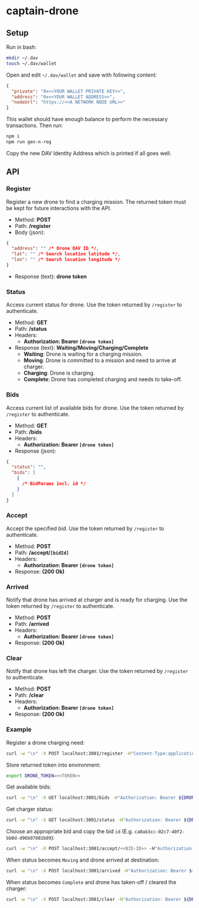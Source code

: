 # captain-drone

## Setup

Run in bash:

```bash
mkdir ~/.dav
touch ~/.dav/wallet
```

Open and edit `~/.dav/wallet` and save with following content:

```json
{
  "private": "0x<<YOUR WALLET PRIVATE KEY>>",
  "address": "0x<<YOUR WALLET ADDRESS>>",
  "nodeUrl": "https://<<A NETWORK NODE URL>>"
}
```

This wallet should have enough balance to perform the necessary transactions.
Then run:

```bash
npm i
npm run gen-n-reg
```

Copy the new DAV Identity Address which is printed if all goes well.

## API

### Register

Register a new drone to find a charging mission.
The returned token must be kept for future interactions with the API.

- Method: **POST**
- Path: **/register**
- Body (json):

```json
{
  "address": "" /* Drone DAV ID */,
  "lat": "" /* Search location latitude */,
  "lon": "" /* Search location longitude */
}
```

- Response (text): **drone token**

### Status

Access current status for drone. Use the token returned by `/register` to authenticate.

- Method: **GET**
- Path: **/status**
- Headers:
  - **Authorization: Bearer `[drone token]`**
- Response (text): **Waiting/Moving/Charging/Complete**
  - **Waiting**: Drone is waiting for a charging mission.
  - **Moving**: Drone is committed to a mission and need to arrive at charger.
  - **Charging**: Drone is charging.
  - **Complete**: Drone has completed charging and needs to take-off.

### Bids

Access current list of available bids for drone. Use the token returned by `/register` to authenticate.

- Method: **GET**
- Path: **/bids**
- Headers:
  - **Authorization: Bearer `[drone token]`**
- Response (json):

```json
{
  "status": "",
  "bids": [
    {
      /* BidParams incl. id */
    }
  ]
}
```

### Accept

Accept the specified bid. Use the token returned by `/register` to authenticate.

- Method: **POST**
- Path: **/accept/`[bidId]`**
- Headers:
  - **Authorization: Bearer `[drone token]`**
- Response: **(200 Ok)**

### Arrived

Notify that drone has arrived at charger and is ready for charging. Use the token returned by `/register` to authenticate.

- Method: **POST**
- Path: **/arrived**
- Headers:
  - **Authorization: Bearer `[drone token]`**
- Response: **(200 Ok)**

### Clear

Notify that drone has left the charger. Use the token returned by `/register` to authenticate.

- Method: **POST**
- Path: **/clear**
- Headers:
  - **Authorization: Bearer `[drone token]`**
- Response: **(200 Ok)**

### Example

Register a drone charging need:

```bash
curl -w "\n" -X POST localhost:3001/register -H"Content-Type:application/json" -d'{"address":"0x96De2B9394bA1894A3a717a75536E9e2d0d1Ec22","lat":"32.050382","lon":"34.766149"}'
```

Store returned token into environment:

```bash
export DRONE_TOKEN=<<TOKEN>>
```

Get available bids:

```bash
curl -w "\n" -X GET localhost:3001/bids -H"Authorization: Bearer ${DRONE_TOKEN}"
```

Get charger status:

```bash
curl -w "\n" -X GET localhost:3001/status -H"Authorization: Bearer ${DRONE_TOKEN}"
```

Choose an appropriate bid and copy the bid `id` (E.g. `ca0ab3cc-02c7-40f2-bb0d-d96b07081b89`):

```bash
curl -w "\n" -X POST localhost:3001/accept/<<BID-ID>> -H"Authorization: Bearer ${DRONE_TOKEN}"
```

When status becomes `Moving` and drone arrived at destination:

```bash
curl -w "\n" -X POST localhost:3001/arrived -H"Authorization: Bearer ${DRONE_TOKEN}"
```

When status becomes `Complete` and drone has taken-off / cleared the charger:

```bash
curl -w "\n" -X POST localhost:3001/clear -H"Authorization: Bearer ${DRONE_TOKEN}"
```
